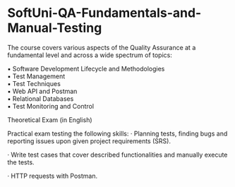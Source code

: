 # SoftUni-QA-Fundamentals-and-Manual-Testing 

The course covers various aspects of the Quality  Assurance at a fundamental level and across a wide  spectrum of topics:

▪ Software Development Lifecycle and Methodologies  
▪ Test Management  
▪ Test Techniques  
▪ Web API and Postman  
▪ Relational Databases  
▪ Test Monitoring and Control


 Theoretical Exam (in English)
 
 Practical exam testing the following skills: 
 · Planning tests, finding bugs and reporting issues upon given project requirements (SRS). 
 
 · Write test cases that cover described functionalities and manually execute the tests. 
 
 · HTTP requests with Postman.



 
